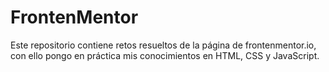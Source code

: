 # FrontenMentor
Este repositorio contiene retos resueltos de la página de frontenmentor.io, con ello pongo en práctica mis conocimientos en HTML, CSS y JavaScript.
